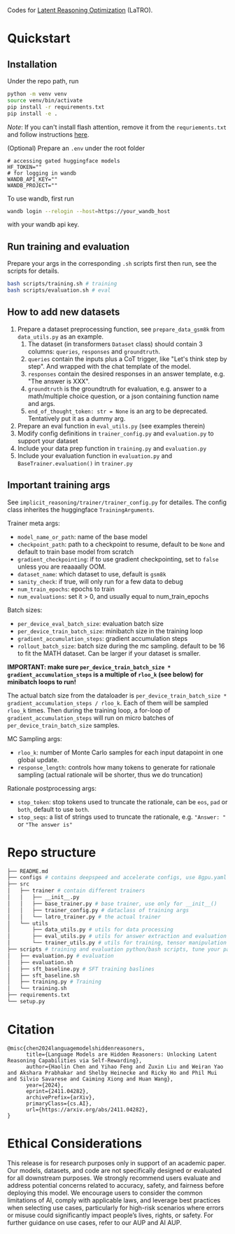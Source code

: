 Codes for [Latent Reasoning Optimization](https://arxiv.org/abs/2411.04282) (LaTRO).

# Quickstart

## Installation
Under the repo path, run
```bash
python -m venv venv
source venv/bin/activate
pip install -r requirements.txt
pip install -e .
```
*Note*: If you can't install flash attention, remove it from the `requriements.txt` and follow instructions [here](https://github.com/Dao-AILab/flash-attention).

(Optional) Prepare an `.env` under the root folder
```
# accessing gated huggingface models
HF_TOKEN=""
# for logging in wandb
WANDB_API_KEY=""
WANDB_PROJECT=""
```

To use wandb, first run
```bash
wandb login --relogin --host=https://your_wandb_host
```
with your wandb api key.

## Run training and evaluation
Prepare your args in the corresponding `.sh` scripts first then run, see the scripts for details.
```bash
bash scripts/training.sh # training
bash scripts/evaluation.sh # eval
```

## How to add new datasets
1. Prepare a dataset preprocessing function, see `prepare_data_gsm8k` from `data_utils.py` as an example.
    1. The dataset (in transformers `Dataset` class) should contain 3 columns: `queries`, `responses` and `groundtruth`.
    2. `queries` contain the inputs plus a CoT trigger, like "Let's think step by step". And wrapped with the chat template of the model.
    3. `responses` contain the desired responses in an answer template, e.g. "The answer is XXX".
    4. `groundtruth` is the groundtruth for evaluation, e.g. answer to a math/multiple choice question, or a json containing function name and args.
    5. `end_of_thought_token: str = None` is an arg to be deprecated. Tentatively put it as a dummy arg.
2. Prepare an eval function in `eval_utils.py` (see examples therein)
3. Modify config definitions in `trainer_config.py` and `evaluation.py` to support your dataset
4. Include your data prep function in `training.py` and `evaluation.py`
5. Include your evaluation function in `evaluation.py` and `BaseTrainer.evaluation()` in `trainer.py`

## Important training args
See `implicit_reasoning/trainer/trainer_config.py` for detailes. The config class inherites the huggingface `TrainingArguments`.


Trainer meta args:
- `model_name_or_path`: name of the base model
- `checkpoint_path`: path to a checkpoint to resume, default to be `None` and default to train base model from scratch
- `gradient_checkpointing`: if to use gradient checkpointing, set to `false` unless you are reaaaally OOM.
- `dataset_name`: which dataset to use, default is `gsm8k`
- `sanity_check`: if true, will only run for a few data to debug
- `num_train_epochs`: epochs to train
- `num_evaluations`: set it > 0, and usually equal to num_train_epochs

Batch sizes:
- `per_device_eval_batch_size`: evaluation batch size
- `per_device_train_batch_size`: minibatch size in the training loop
- `gradient_accumulation_steps`: gradient accumulation steps
- `rollout_batch_size`: batch size during the mc sampling. default to be 16 to fit the MATH dataset. Can be larger if your dataset is smaller.

**IMPORTANT: make sure `per_device_train_batch_size * gradient_accumulation_steps` is a multiple of `rloo_k` (see below) for minibatch loops to run!**

The actual batch size from the dataloader is `per_device_train_batch_size * gradient_accumulation_steps / rloo_k`. Each of them will be sampled `rloo_k` times.
Then during the training loop, a for-loop of `gradient_accumulation_steps` will run on micro batches of `per_device_train_batch_size` samples.

MC Sampling args:
- `rloo_k`: number of Monte Carlo samples for each input datapoint in one global update.
- `response_length`: controls how many tokens to generate for rationale sampling (actual rationale will be shorter, thus we do truncation)

Rationale postprocessing args:
- `stop_token`: stop tokens used to truncate the rationale, can be `eos`, `pad` or `both`, default to use `both`.
- `stop_seqs`: a list of strings used to truncate the rationale, e.g. `"Answer: "` or `"The answer is"`

# Repo structure
```bash
├── README.md
├── configs # contains deepspeed and accelerate configs, use 8gpu.yaml by default
├── src
│   ├── trainer # contain different trainers
│   │   ├── __init__.py
│   │   ├── base_trainer.py # base trainer, use only for __init__()
│   │   ├── trainer_config.py # dataclass of training args
│   │   └── latro_trainer.py # the actual trainer
│   └── utils
│       ├── data_utils.py # utils for data processing
│       ├── eval_utils.py # utils for answer extraction and evaluation
│       └── trainer_utils.py # utils for training, tensor manipulation
├── scripts # training and evaluation python/bash scripts, tune your params in the .sh files
│   ├── evaluation.py # evaluation
│   ├── evaluation.sh
│   ├── sft_baseline.py # SFT training baslines
│   ├── sft_baseline.sh
│   ├── training.py # Training
│   └── training.sh
├── requirements.txt
└── setup.py
```

# Citation
```
@misc{chen2024languagemodelshiddenreasoners,
      title={Language Models are Hidden Reasoners: Unlocking Latent Reasoning Capabilities via Self-Rewarding}, 
      author={Haolin Chen and Yihao Feng and Zuxin Liu and Weiran Yao and Akshara Prabhakar and Shelby Heinecke and Ricky Ho and Phil Mui and Silvio Savarese and Caiming Xiong and Huan Wang},
      year={2024},
      eprint={2411.04282},
      archivePrefix={arXiv},
      primaryClass={cs.AI},
      url={https://arxiv.org/abs/2411.04282}, 
}
```

# Ethical Considerations
This release is for research purposes only in support of an academic paper. Our models, datasets, and code are not specifically designed or evaluated for all downstream purposes. We strongly recommend users evaluate and address potential concerns related to accuracy, safety, and fairness before deploying this model. We encourage users to consider the common limitations of AI, comply with applicable laws, and leverage best practices when selecting use cases, particularly for high-risk scenarios where errors or misuse could significantly impact people’s lives, rights, or safety. For further guidance on use cases, refer to our AUP and AI AUP.
